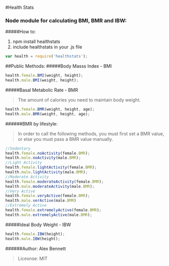#Health Stats

### Node module for calculating BMI, BMR and IBW:

#####How to:
1. npm install healthstats
2. include healthstats in your .js file
 
```javascript
var health = require('healthstats');
```
##Public Methods:
#####Body Masss Index - BMI
```javascript
health.female.BMI(weight, height);
health.male.BMI(weight, height);
```
#####Basal Metabolic Rate - BMR
>The amount of calories you need to
maintain body weight.
```javascript
health.female.BMR(weight, height, age);
health.male.BMR(weight, height, age);
```

######BMR by lifestyle:

> In order to call the following methods, you must first set a BMR value, or else you must pass a BMR value manually.
``` javascript
//Sedentary 
health.female.noActivity(female.BMR);
health.male.noActivity(male.BMR);
//Light Activity 
health.female.lightActivity(female.BMR);
health.male.lightActivity(male.BMR);
//Moderate Activity 
health.female.moderateActivity(female.BMR);
health.male.moderateActivity(male.BMR);
//Very Active
health.female.veryActive(female.BMR);
health.male.verActive(male.BMR)
//Extremely Active
health.female.extremelyActive(female.BMR);
health.male.extremelyActive(male.BMR);
```

#####Ideal Body Weight - IBW
```javascript
health.female.IBW(height);
health.male.IBW(height);
```

######Author: Alex Bennett
> Licesnse: MIT


